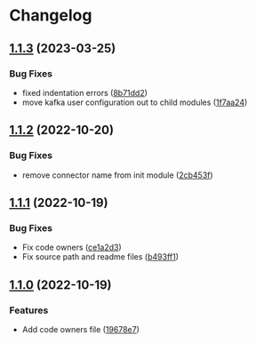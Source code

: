 # Changelog

## [1.1.3](https://github.com/entur/terraform-aiven-kafka-connect-init/compare/v1.1.2...v1.1.3) (2023-03-25)


### Bug Fixes

* fixed indentation errors ([8b71dd2](https://github.com/entur/terraform-aiven-kafka-connect-init/commit/8b71dd2619243b7f0f18d768b85a30523a87c1c9))
* move kafka user configuration out to child modules ([1f7aa24](https://github.com/entur/terraform-aiven-kafka-connect-init/commit/1f7aa24dbdc3b4ab44bbd4f3ce6b7678b1602dc5))

## [1.1.2](https://github.com/entur/terraform-aiven-kafka-connect-init/compare/v1.1.1...v1.1.2) (2022-10-20)


### Bug Fixes

* remove connector name from init module ([2cb453f](https://github.com/entur/terraform-aiven-kafka-connect-init/commit/2cb453f83e5707cd74c99ada8929610731f8267a))

## [1.1.1](https://github.com/entur/terraform-aiven-kafka-connect-init/compare/v1.1.0...v1.1.1) (2022-10-19)


### Bug Fixes

* Fix code owners ([ce1a2d3](https://github.com/entur/terraform-aiven-kafka-connect-init/commit/ce1a2d3886ed2a1ee98ecd5506bc56fd6f1dd88d))
* Fix source path and readme files ([b493ff1](https://github.com/entur/terraform-aiven-kafka-connect-init/commit/b493ff1070e68166f526427b38fa1c59e2778da3))

## [1.1.0](https://github.com/entur/terraform-aiven-kafka-connect-init/compare/v1.0.2...v1.1.0) (2022-10-19)


### Features

* Add code owners file ([19678e7](https://github.com/entur/terraform-aiven-kafka-connect-init/commit/19678e79114e826839201c92e85ffd1cf5cc908c))
